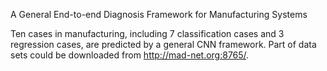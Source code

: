 A General End-to-end Diagnosis Framework for Manufacturing Systems

Ten cases in manufacturing, including 7 classification cases and 3 regression cases, are predicted by a general CNN framework. Part of data sets could be downloaded from http://mad-net.org:8765/. 
